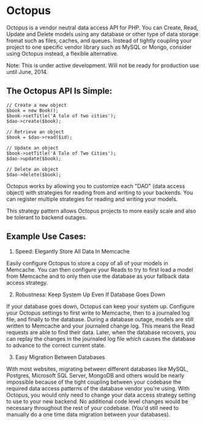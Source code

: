 Octopus
=======
Octopus is a vendor neutral data access API for PHP. You can Create, Read, Update and Delete models using any database or other type of data storage fromat such as files, caches, and queues. Instead of tightly coupling your project to one specific vendor library such as MySQL or Mongo, consider using Octopus instead, a flexible alternative.

Note: This is under active development. Will not be ready for production use until June, 2014.

The Octopus API Is Simple:
-------------
```
// Create a new object
$book = new Book();
$book->setTitle('A tale of two cities');
$dao->create($book);

// Retrieve an object
$book = $dao->read($id);

// Update an object
$book->setTitle('A Tale of Two Cities');
$dao->update($book);

// Delete an object
$dao->delete($book);
```

Octopus works by allowing you to customize each "DAO" (data access object) with strategies for reading from and writing to your backends. You can register multiple strategies for reading and writing your models.

This strategy pattern allows Octopus projects to more easily scale and also be tolerant to backend outages. 

Example Use Cases:
------------------

1) Speed: Elegantly Store All Data In Memcache

Easily configure Octopus to store a copy of all of your models in Memcache. You can then configure your Reads to try to first load a model from Memcache and to only then use the database as your fallback data access strategy.

2) Robustness: Keep System Up Even If Database Goes Down

If your database goes down, Octopus can keep your system up. Configure your Octopus settings to first write to Memcache, then to a journaled log file, and finally to the database. During a database outage, models are still written to Memcache and your journaled change log. This means the Read requests are able to find their data. Later, when the database recovers, you can replay the changes in the journaled log file which causes the database to advance to the correct current state.

3) Easy Migration Between Databases

With most websites, migrating between different databases like MySQL, Postgres, Microsoft SQL Server, MongoDB and others would be nearly impossible because of the tight coupling between your codebase the required data access patterns of the database vendor you're using. With Octopus, you would only need to change your data access strategy setting to use to your new backend. No additional code level changes would be necessary throughout the rest of your codebase. (You'd still need to manually do a one time data migration between your databases).
